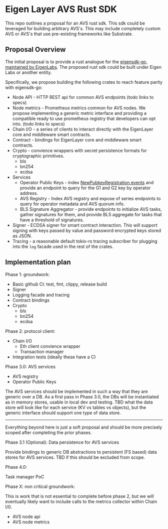 # Eigen Layer AVS Rust SDK

This repo outlines a proposal for an AVS rust sdk. This sdk could be leveraged for building arbitrary AVS's. This may include completely custom AVS or AVS's that use pre-existing frameworks like Substrate.

## Proposal Overview

The initial proposal is to provide a rust analogue for the [eigensdk-go, maintained by EigenLabs](https://github.com/Layr-Labs/eigensdk-go). The proposed rust sdk could be built under Eigen Labs or another entity.

Specifically, we propose building the following crates to reach feature parity with eigensdk-go:

* Node API - HTTP REST api for common AVS endpoints (todo links to specs)
* Node metrics - Prometheus metrics common for AVS nodes. We propose implementing a generic metric interface and providing a compatible ready to use prometheus registry that developers can opt into. (todo links to specs)
* Chain I/O - a series of clients to interact directly with the EigenLayer core and middleware smart contracts.
* Contract - bindings for EigenLayer core and middleware smart contracts.
* Crypto - convience wrappers with secret persistence formats for cryptographic primitives.
  * bls
  * bn254
  * ecdsa
* Services
  * Operator Public Keys - index [NewPubkeyRegistration events](https://github.com/Layr-Labs/eigenlayer-middleware/blob/9aa6eb543fe38db6e41516f89f15b654ad4d6bf4/src/interfaces/IBLSApkRegistry.sol#L38) and provide an endpoint to query for the G1 and G2 key by operator address.
  * AVS Registry - Index AVS registry and expose of series endpoints to query for operator metadata and AVS quorum info.
  * BLS Signature Aggregator - provide endpoints to initialize AVS tasks, gather signatures for them, and provide BLS aggregate for tasks that have a threshold of signatures.
* Signer - ECDSA signer for smart contract interaction. This will support signing with keys passed by value and password encrypted keys stored as JSON.
* Tracing - a reasonable default tokio-rs tracing subscriber for plugging into the `log` facade used in the rest of the crates.


## Implementation plan

Phase 1: groundwork:

* Basic github CI: test, fmt, clippy, release build
* Signer
* Logging facade and tracing
* Contract bindings
* Crypto
  * bls
  * bn254
  * ecdsa

Phase 2: protocol client:

* Chain I/O
  * Eth client convience wrapper
  * Transaction manager
* Integration tests (ideally these have a C)

Phase 3.0: AVS services

* AVS registry
* Operator Public Keys

The AVS services should be implemented in such a way that they are generic over a DB. As a first pass in Phase 3.0, the DBs will be instantiated as in memory stores, usable in local dev and testing. TBD what the data store will look like for each service (KV vs tables vs objects), but the generic interface should support one type of data store.

---

Everything beyond here is just a soft proposal and should be more precisely scoped after completing the prior phases.

Phase 3.1 (Optional): Data persistence for AVS services

Provide bindings to generic DB abstractions to persistent (FS based) data stores for AVS services. TBD if this should be excluded from scope.

Phase 4.0:

Task manager PoC

Phase X: non critical groundwork:

This is work that is not essential to complete before phase 2, but we will eventually likely want to include calls to the metrics collector within Chain I/0.

* AVS node api
* AVS node metrics
